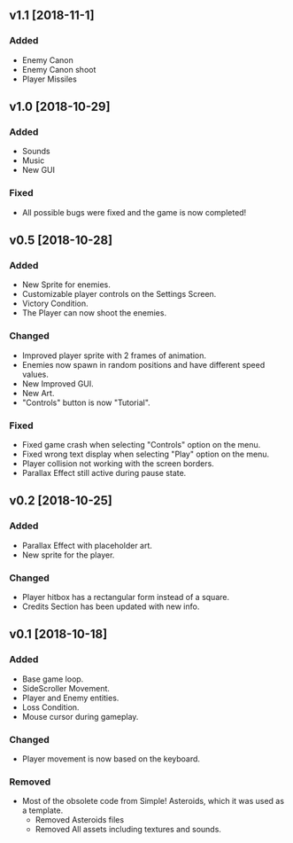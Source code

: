 ## v1.1 [2018-11-1]

### Added
- Enemy Canon
- Enemy Canon shoot
- Player Missiles

## v1.0 [2018-10-29]

### Added
- Sounds
- Music
- New GUI


### Fixed

- All possible bugs were fixed and the game is now completed!

## v0.5 [2018-10-28]
### Added
- New Sprite for enemies.
- Customizable player controls on the Settings Screen.
- Victory Condition.
- The Player can now shoot the enemies.

### Changed
- Improved player sprite with 2 frames of animation.
- Enemies now spawn in random positions and have different speed values.
- New Improved GUI.
- New Art.
- "Controls" button is now "Tutorial".

### Fixed
- Fixed game crash when selecting "Controls" option on the menu.
- Fixed wrong text display when selecting "Play" option on the menu.
- Player collision not working with the screen borders.
- Parallax Effect still active during pause state.


## v0.2 [2018-10-25]
### Added
- Parallax Effect with placeholder art.
- New sprite for the player.

### Changed
- Player hitbox has a rectangular form instead of a square.
- Credits Section has been updated with new info.

## v0.1 [2018-10-18]
### Added
- Base game loop.
- SideScroller Movement.
- Player and Enemy entities.
- Loss Condition.
- Mouse cursor during gameplay.

### Changed
- Player movement is now based on the keyboard.

### Removed
- Most of the obsolete code from Simple! Asteroids, which it was used as a template.
	- Removed Asteroids files
	- Removed All assets including textures and sounds.
	
